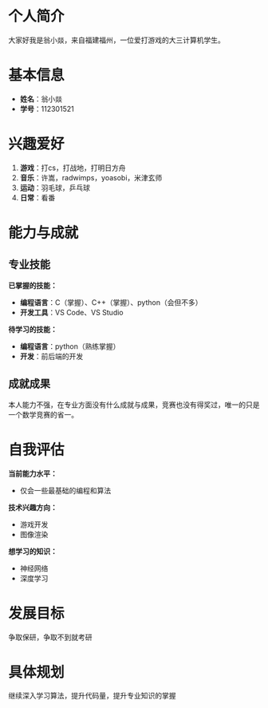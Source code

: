 

# 个人简介

大家好我是翁小燚，来自福建福州，一位爱打游戏的大三计算机学生。

# 基本信息

- **姓名**：翁小燚
- **学号**：112301521

# 兴趣爱好

1. **游戏**：打cs，打战地，打明日方舟
2. **音乐**：许嵩，radwimps，yoasobi，米津玄师
3. **运动**：羽毛球，乒乓球
4. **日常**：看番

# 能力与成就

## 专业技能
**已掌握的技能：**
-  **编程语言**：C（掌握）、C++（掌握）、python（会但不多）
-  **开发工具**：VS Code、VS Studio

**待学习的技能：**
-  **编程语言**：python（熟练掌握）
-  **开发**：前后端的开发

## 成就成果

本人能力不强，在专业方面没有什么成就与成果，竞赛也没有得奖过，唯一的只是一个数学竞赛的省一。

# 自我评估
**当前能力水平：**
- 仅会一些最基础的编程和算法

**技术兴趣方向：**
- 游戏开发
- 图像渲染

**想学习的知识：**
- 神经网络
- 深度学习

# 发展目标
争取保研，争取不到就考研

# 具体规划
继续深入学习算法，提升代码量，提升专业知识的掌握
